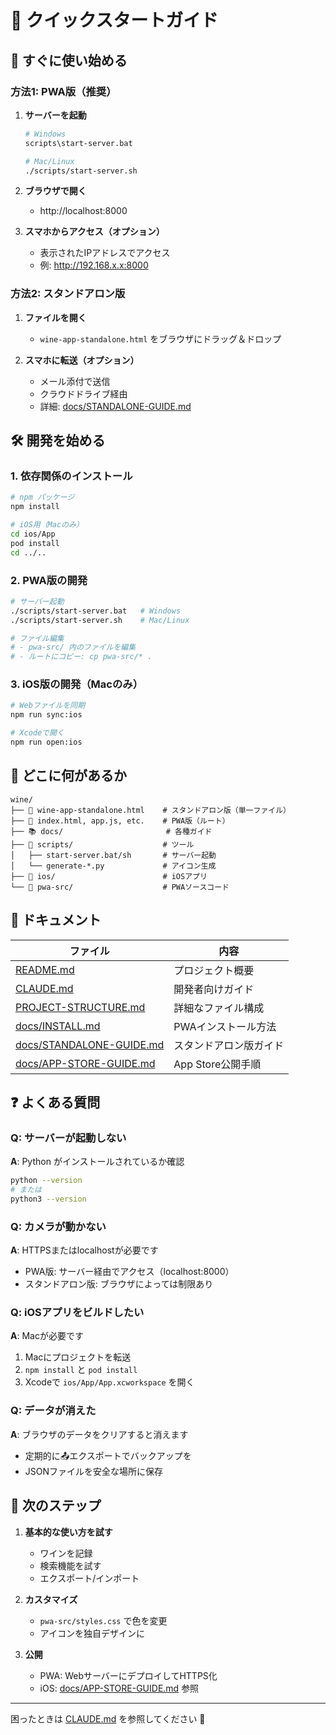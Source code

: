 # 🚀 クイックスタートガイド

## 📱 すぐに使い始める

### 方法1: PWA版（推奨）

1. **サーバーを起動**
   ```bash
   # Windows
   scripts\start-server.bat

   # Mac/Linux
   ./scripts/start-server.sh
   ```

2. **ブラウザで開く**
   - http://localhost:8000

3. **スマホからアクセス（オプション）**
   - 表示されたIPアドレスでアクセス
   - 例: http://192.168.x.x:8000

### 方法2: スタンドアロン版

1. **ファイルを開く**
   - `wine-app-standalone.html` をブラウザにドラッグ＆ドロップ

2. **スマホに転送（オプション）**
   - メール添付で送信
   - クラウドドライブ経由
   - 詳細: [docs/STANDALONE-GUIDE.md](docs/STANDALONE-GUIDE.md)

## 🛠️ 開発を始める

### 1. 依存関係のインストール

```bash
# npm パッケージ
npm install

# iOS用（Macのみ）
cd ios/App
pod install
cd ../..
```

### 2. PWA版の開発

```bash
# サーバー起動
./scripts/start-server.bat   # Windows
./scripts/start-server.sh    # Mac/Linux

# ファイル編集
# - pwa-src/ 内のファイルを編集
# - ルートにコピー: cp pwa-src/* .
```

### 3. iOS版の開発（Macのみ）

```bash
# Webファイルを同期
npm run sync:ios

# Xcodeで開く
npm run open:ios
```

## 📂 どこに何があるか

```
wine/
├── 📄 wine-app-standalone.html    # スタンドアロン版（単一ファイル）
├── 📱 index.html, app.js, etc.    # PWA版（ルート）
├── 📚 docs/                       # 各種ガイド
├── 🔧 scripts/                    # ツール
│   ├── start-server.bat/sh       # サーバー起動
│   └── generate-*.py             # アイコン生成
├── 📱 ios/                        # iOSアプリ
└── 📝 pwa-src/                    # PWAソースコード
```

## 📖 ドキュメント

| ファイル | 内容 |
|---------|------|
| [README.md](README.md) | プロジェクト概要 |
| [CLAUDE.md](CLAUDE.md) | 開発者向けガイド |
| [PROJECT-STRUCTURE.md](PROJECT-STRUCTURE.md) | 詳細なファイル構成 |
| [docs/INSTALL.md](docs/INSTALL.md) | PWAインストール方法 |
| [docs/STANDALONE-GUIDE.md](docs/STANDALONE-GUIDE.md) | スタンドアロン版ガイド |
| [docs/APP-STORE-GUIDE.md](docs/APP-STORE-GUIDE.md) | App Store公開手順 |

## ❓ よくある質問

### Q: サーバーが起動しない
**A**: Python がインストールされているか確認
```bash
python --version
# または
python3 --version
```

### Q: カメラが動かない
**A**: HTTPSまたはlocalhostが必要です
- PWA版: サーバー経由でアクセス（localhost:8000）
- スタンドアロン版: ブラウザによっては制限あり

### Q: iOSアプリをビルドしたい
**A**: Macが必要です
1. Macにプロジェクトを転送
2. `npm install` と `pod install`
3. Xcodeで `ios/App/App.xcworkspace` を開く

### Q: データが消えた
**A**: ブラウザのデータをクリアすると消えます
- 定期的に📤エクスポートでバックアップを
- JSONファイルを安全な場所に保存

## 🎯 次のステップ

1. **基本的な使い方を試す**
   - ワインを記録
   - 検索機能を試す
   - エクスポート/インポート

2. **カスタマイズ**
   - `pwa-src/styles.css` で色を変更
   - アイコンを独自デザインに

3. **公開**
   - PWA: WebサーバーにデプロイしてHTTPS化
   - iOS: [docs/APP-STORE-GUIDE.md](docs/APP-STORE-GUIDE.md) 参照

---

困ったときは [CLAUDE.md](CLAUDE.md) を参照してください 🍷
